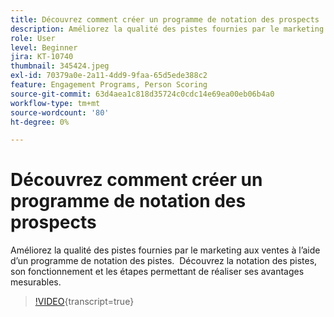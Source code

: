 ```yaml
---
title: Découvrez comment créer un programme de notation des prospects
description: Améliorez la qualité des pistes fournies par le marketing aux ventes à l’aide d’un programme de notation des pistes.  Découvrez la notation des pistes, son fonctionnement et les étapes permettant de réaliser ses avantages mesurables.
role: User
level: Beginner
jira: KT-10740
thumbnail: 345424.jpeg
exl-id: 70379a0e-2a11-4dd9-9faa-65d5ede388c2
feature: Engagement Programs, Person Scoring
source-git-commit: 63d4aea1c818d35724c0cdc14e69ea00eb06b4a0
workflow-type: tm+mt
source-wordcount: '80'
ht-degree: 0%

---
```


# Découvrez comment créer un programme de notation des prospects

Améliorez la qualité des pistes fournies par le marketing aux ventes à l’aide d’un programme de notation des pistes.  Découvrez la notation des pistes, son fonctionnement et les étapes permettant de réaliser ses avantages mesurables.

>[!VIDEO](https://video.tv.adobe.com/v/345424/?quality=12&learn=on){transcript=true}
